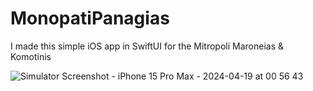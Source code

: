 # MonopatiPanagias
I made this simple iOS app in SwiftUI for the Mitropoli Maroneias &amp; Komotinis 

![Simulator Screenshot - iPhone 15 Pro Max - 2024-04-19 at 00 56 43](https://github.com/angelosstaboulis/MonopatiPanagias/assets/79055304/19f26f23-99f4-4bc8-be93-1d5d56edeacc)


